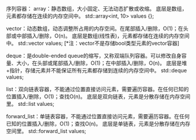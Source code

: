 序列容器：
array：静态数组，大小固定、无法动态扩散或收缩。
       底层是数组，元素都存储在连续的内存空间中。
       std::array<int, 10> values {};

vector：动态数组，动态调整所占用的内存空间。在尾部插入/删除，O(1)；在头部或中部插入/删除，O(n)。
        底层是数组(线性表)，元素都存储在连续的内存空间中。
        std::vector<int> values;
        [*注：vector<bool>不是存储bool类型元素的vector容器]

deque：是double-ended queue的缩写，又称双端队列容器。可以修改自身容量、大小，在头部或尾部插入/删除，O(1)；在中部插入/删除，O(n)。
       底层是堆+指针，存储元素并不能保证所有元素都存储到连续的内存空间中。
       std::deque<int> values;

list：双向链表容器，不能通过位置直接访问元素，需要遍历容器。在任何已知的位置插入/删除，O(1)；查找O(n)。
      底层是双向链表，元素是分散存储在内存空间里。
      std::list<int> values;

forward_list：单链表容器，不能通过位置直接访问元素，需要遍历容器。在任何已知的位置插入/删除，O(1)；查找O(n)。
              底层是单链表，元素是分散存储在内存空间里。
              std::forward_list<int> values;
